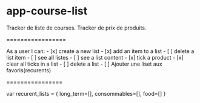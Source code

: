 # app-course-list

Tracker de liste de courses.
Tracker de prix de produits.

=================

As a user I can: 
	- [x] create a new list
	- [x] add an item to a list
	- [ ] delete a list item
	- [ ] see all listes
	- [ ] see a list content
	- [x] tick a product
	- [x] clear all ticks in a list
	- [ ] delete a list
	- [ ] Ajouter une liset aux favoris(recurents)

================

var recurent_lists = {
	long_term=[],
	consommables=[],
	food=[]
}

